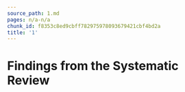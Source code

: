 ```yaml
---
source_path: 1.md
pages: n/a-n/a
chunk_id: f8353c8ed9cbff782975978093679421cbf4bd2a
title: '1'
---
```

# Findings from the Systematic Review
